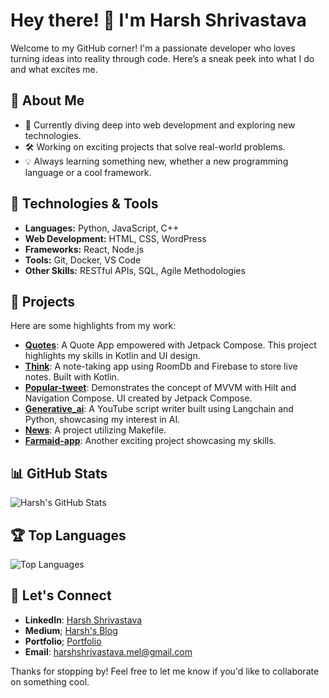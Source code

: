 # Hey there! 👋 I'm Harsh Shrivastava

Welcome to my GitHub corner! I'm a passionate developer who loves turning ideas into reality through code. Here’s a sneak peek into what I do and what excites me.

## 🚀 About Me
- 🌱 Currently diving deep into web development and exploring new technologies.
- 🛠️ Working on exciting projects that solve real-world problems.
- 💡 Always learning something new, whether a new programming language or a cool framework.

## 🔧 Technologies & Tools
- **Languages:** Python, JavaScript, C++
- **Web Development:** HTML, CSS, WordPress
- **Frameworks:** React, Node.js
- **Tools:** Git, Docker, VS Code
- **Other Skills:** RESTful APIs, SQL, Agile Methodologies

## 🌟 Projects
Here are some highlights from my work:

- **[Quotes](https://github.com/harshu-2001/Quotes)**: A Quote App empowered with Jetpack Compose. This project highlights my skills in Kotlin and UI design.
- **[Think](https://github.com/harshu-2001/Think)**: A note-taking app using RoomDb and Firebase to store live notes. Built with Kotlin.
- **[Popular-tweet](https://github.com/harshu-2001/Popular-tweet)**: Demonstrates the concept of MVVM with Hilt and Navigation Compose. UI created by Jetpack Compose.
- **[Generative_ai](https://github.com/harshu-2001/Generative_ai)**: A YouTube script writer built using Langchain and Python, showcasing my interest in AI.
- **[News](https://github.com/harshu-2001/News)**: A project utilizing Makefile.
- **[Farmaid-app](https://github.com/harshu-2001/Farmaid-app)**: Another exciting project showcasing my skills.


## 📊 GitHub Stats
![Harsh's GitHub Stats](https://github-readme-stats.vercel.app/api?username=Kajalvermaa&show_icons=true&theme=radical)

## 🏆 Top Languages
![Top Languages](https://github-readme-stats.vercel.app/api/top-langs/?username=Kajalvermaa&layout=compact&theme=radical)

## 💬 Let's Connect
- **LinkedIn**: [Harsh Shrivastava](https://www.linkedin.com/in/harsh-2001/)
- **Medium**; [Harsh's Blog](https://medium.com/@harshushri50)
- **Portfolio**; [Portfolio](https://portfolio-7ab7b.web.app/)
- **Email**: [harshshrivastava.mel@gmail.com](mailto:harshshrivastava.me@gmail.com)

Thanks for stopping by! Feel free to let me know if you'd like to collaborate on something cool.

